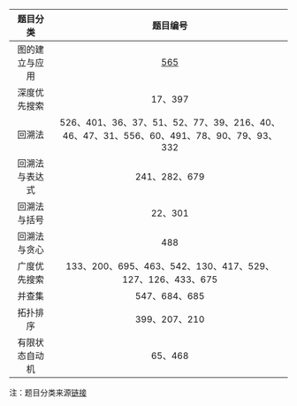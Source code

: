| 题目分类 | 题目编号 | 
| :----:| :---: |
| 图的建立与应用 | [565](https://github.com/xing-boyu/leetcode/blob/master/src/main/java/com/leetcode/graph/S565.java) |
| 深度优先搜索 | 17、397 |
| 回溯法	| 526、401、36、37、51、52、77、39、216、40、46、47、31、556、60、491、78、90、79、93、332 |
| 回溯法与表达式 |	241、282、679 |
| 回溯法与括号 | 22、301 |
| 回溯法与贪心 | 488 |
| 广度优先搜索 | 133、200、695、463、542、130、417、529、127、126、433、675 |
| 并查集 | 547、684、685 |
| 拓扑排序 | 399、207、210 |
| 有限状态自动机 | 65、468 |

注：题目分类来源[链接](https://leetcode-cn.com/circle/article/48kq9d/)
